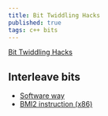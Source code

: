 ```yaml
---
title: Bit Twiddling Hacks
published: true
tags: c++ bits
---
```

[Bit Twiddling Hacks](http://graphics.stanford.edu/~seander/bithacks.html)

## Interleave bits
- [Software way](http://graphics.stanford.edu/~seander/bithacks.html#InterleaveBMN)
- [BMI2 instruction (x86)](https://stackoverflow.com/a/32235584/51386)


